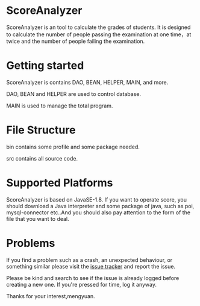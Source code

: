 # ScoreAnalyzer

ScoreAnalyzer is an tool to calculate the grades of students. It is designed to calculate the number of people passing the examination at one time，at twice and the number of people failing the examination.

# Getting started

ScoreAnalyzer is contains DAO, BEAN, HELPER, MAIN, and more.

 DAO, BEAN and HELPER are used to control database.
 
 MAIN is used to manage the total program.

# File Structure

bin contains some profile and some package needed.

src contains all source code.

# Supported Platforms
ScoreAnalyzer is based on JavaSE-1.8. If you want to operate score, you should download a Java interpreter and some package of java, such as poi,
mysql-connector etc..And you should also pay attention to the form of the file that you want to deal.

# Problems
If you find a problem such as a crash, an unexpected behaviour, or something similar please visit the [issue tracker](https://github.com/ranmengyuan/ScoreAnalyzer/issues) and report the issue.

Please be kind and search to see if the issue is already logged before creating a new one. If you're pressed for time, log it anyway.

Thanks for your interest,mengyuan.
